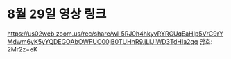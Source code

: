 # 8월 29일 영상 링크

https://us02web.zoom.us/rec/share/wl_5RJ0h4hkyvRYRGUqEaHIp5VrC9rYMdwm6yK5yYQDEGOAbOWFUO00jB0TUHnR9.jLlJIWD3TdHIa2qq 
암호: 2Mr2z=eK
